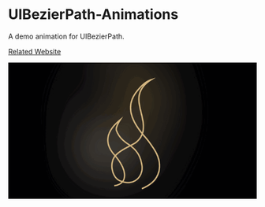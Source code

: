 # UIBezierPath-Animations
A demo animation for UIBezierPath.

[Related Website][Reference]

![image][DEMO]


[DEMO]:https://github.com/JohnnyMilk/UIBezierPath-Animations/blob/master/Demo.gif
[Reference]:https://medium.com/the-furnace/uibezierpath-animation-%E7%B7%9A%E6%A2%9D%E5%8B%95%E7%95%AB-ce220a26d8bc
